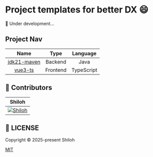 # Project templates for better DX 😄

🚧 Under development...

## Project Nav

|                   Name                    |   Type   |  Language  |
|:-----------------------------------------:|:--------:|:----------:|
| [jdk21-maven](./backend/java/jdk21-maven) | Backend  |    Java    |
|     [vue3-ts](./frontend/vue/vue3-ts)     | Frontend | TypeScript | 

## 💪 Contributors

|                                             Shiloh                                              |
|:-----------------------------------------------------------------------------------------------:|
| [![Shiloh](https://avatars.githubusercontent.com/u/46670399?v=4)](https://github.com/shilohooo) |

## 🔖 LICENSE

Copyright © 2025-present Shiloh

[MIT](./LICENSE)
